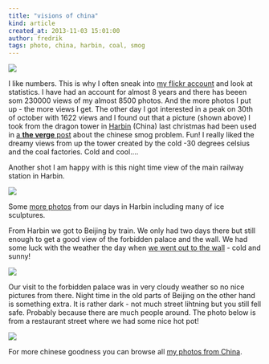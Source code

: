 ```yaml
---
title: "visions of china"
kind: article
created_at: 2013-11-03 15:01:00
author: fredrik
tags: photo, china, harbin, coal, smog
---
```


![](http://farm9.staticflickr.com/8465/8372395689_1a5a353bc8_b.jpg)

I like numbers. This is why I often sneak into [my flickr account](http://www.flickr.com/photos/froderik/) and look at statistics. I have had an account for almost 8 years and there has beeen som 230000 views of my almost 8500 photos. And the more photos I put up - the more views I get. The other day I got interested in a peak on 30th of october with 1622 views and I found out that a picture (shown above) I took from the dragon tower in [Harbin](https://en.wikipedia.org/wiki/Harbin) (China) last christmas had been used in [a **the verge** post](http://www.theverge.com/2013/10/30/5042534/daan-roosegaarde-vacuum-looks-to-sweep-away-china-smog-in-beijing) about the chinese smog problem. Fun! I really liked the dreamy views from up the tower created by the cold -30 degrees celsius and the coal factories. Cold and cool....

Another shot I am happy with is this night time view of the main railway station in Harbin.

![](http://farm9.staticflickr.com/8354/8373376294_4aac9d57ba_b.jpg)

Some [more photos](http://www.flickr.com/search/?w=36307913@N00&q=harbin) from our days in Harbin including many of ice sculptures.

From Harbin we got to Beijing by train. We only had two days there but still enough to get a good view of the forbidden palace and the wall. We had some luck with the weather the day when [we went out to the wall](http://www.flickr.com/search/?w=36307913@N00&q=great%20wall) - cold and sunny!

![](http://farm9.staticflickr.com/8214/8441104536_a18c490d83_b.jpg)

Our visit to the forbidden palace was in very cloudy weather so no nice pictures from there. Night time in the old parts of Beijing on the other hand is something extra. It is rather dark - not much street lihtning but you still fell safe. Probably because there are much people around. The photo below is from a restaurant street where we had some nice hot pot!

![](http://farm9.staticflickr.com/8193/8440607785_e90fb36635_b.jpg)

For more chinese goodness you can browse all [my photos from China](http://www.flickr.com/search/?w=36307913@N00&q=china).
